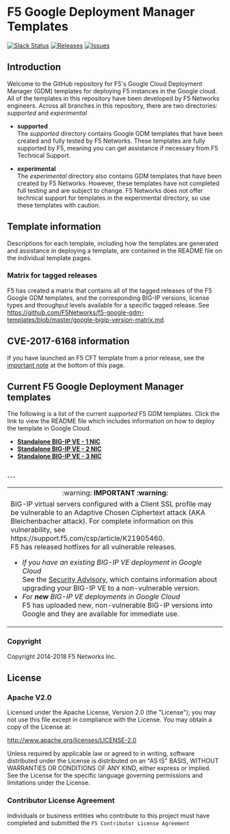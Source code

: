 # F5 Google Deployment Manager Templates 
[![Slack Status](https://f5cloudsolutions.herokuapp.com/badge.svg)](https://f5cloudsolutions.herokuapp.com)
[![Releases](https://img.shields.io/github/release/f5networks/f5-google-gdm-templates.svg)](https://github.com/f5networks/f5-google-gdm-templates/releases)
[![Issues](https://img.shields.io/github/issues/f5networks/f5-google-gdm-templates.svg)](https://github.com/f5networks/f5-google-gdm-templates/issues)




## Introduction
 
Welcome to the GitHub repository for F5's Google Cloud Deployment Manager (GDM) templates for deploying F5 instances in the Google cloud.  All of the templates in this repository have been developed by F5 Networks engineers. Across all branches in this repository, there are two directories: *supported* and *experimental*

  - **supported**<br>
  The *supported* directory contains Google GDM templates that have been created and fully tested by F5 Networks. These templates are fully supported by F5, meaning you can get assistance if necessary from F5 Technical Support.

  - **experimental**<br>
  The *experimental* directory also contains GDM templates that have been created by F5 Networks. However, these templates have not completed full testing and are subject to change. F5 Networks does not offer technical support for templates in the experimental directory, so use these templates with caution.

## Template information
Descriptions for each template, including how the templates are generated and assistance in deploying a template, are contained in the README file on the individual template pages.

### Matrix for tagged releases
F5 has created a matrix that contains all of the tagged releases of the F5 Google GDM templates, and the corresponding BIG-IP versions, license types and throughput levels available for a specific tagged release. See https://github.com/F5Networks/f5-google-gdm-templates/blob/master/google-bigip-version-matrix.md.

## CVE-2017-6168 information  
If you have launched an F5 CFT template from a prior release, see the <a href="#important">important note</a> at the bottom of this page.  

## Current F5 Google Deployment Manager templates
The following is a list of the current *supported* F5 GDM templates. Click the link to view the README file which includes information on how to deploy the template in Google Cloud.
<br>
  - [**Standalone BIG-IP VE - 1 NIC**](https://github.com/F5Networks/f5-google-gdm-templates/tree/master/supported/standalone/1nic)  
  - [**Standalone BIG-IP VE - 2 NIC**](https://github.com/F5Networks/f5-google-gdm-templates/tree/master/supported/standalone/2nic)
  - [**Standalone BIG-IP VE - 3 NIC**](https://github.com/F5Networks/f5-google-gdm-templates/tree/master/supported/standalone/3nic)

<br>
---
<br>
<a name="important"></a>
<table>
 <tr>
  <td align=center>:warning: <strong>IMPORTANT<strong> :warning:  </td>
 </tr>
 <tr>
  <td>BIG-IP virtual servers configured with a Client SSL profile may be vulnerable to an Adaptive Chosen Ciphertext attack (AKA Bleichenbacher attack). For complete information on this vulnerability, see https://support.f5.com/csp/article/K21905460. <br>F5 has released hotfixes for all vulnerable releases. <br>  
   <ul>
    <li><em>If you have an existing BIG-IP VE deployment in Google Cloud</em>  <br>See the <a href="https://support.f5.com/csp/article/K21905460">Security Advisory</a>, which contains information about upgrading your BIG-IP VE to a non-vulnerable version.</li>
    <li><em>For <strong>new</strong> BIG-IP VE deployments in Google Cloud</em><br> F5 has uploaded new, non-vulnerable BIG-IP versions into Google and they are available for immediate use. </li>
    
   </ul></td>
 </tr>
 </table>

### Copyright

Copyright 2014-2018 F5 Networks Inc.


## License



### Apache V2.0

Licensed under the Apache License, Version 2.0 (the "License"); you may not use
this file except in compliance with the License. You may obtain a copy of the
License at:

http://www.apache.org/licenses/LICENSE-2.0

Unless required by applicable law or agreed to in writing, software
distributed under the License is distributed on an "AS IS" BASIS,
WITHOUT WARRANTIES OR CONDITIONS OF ANY KIND, either express or implied.
See the License for the specific language governing permissions and limitations
under the License.


### Contributor License Agreement

Individuals or business entities who contribute to this project must have
completed and submitted the `F5 Contributor License Agreement`
